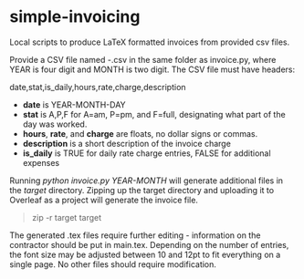 # simple-invoicing
Local scripts to produce LaTeX formatted invoices from provided csv files.


Provide a CSV file named <YEAR>-<MONTH>.csv in the same folder as invoice.py, where YEAR is four digit and MONTH is two digit. The
CSV file must have headers:

date,stat,is_daily,hours,rate,charge,description

- **date** is YEAR-MONTH-DAY
- **stat** is A,P,F for A=am, P=pm, and F=full, designating what part of the day was worked.
- **hours**, **rate**, and **charge** are floats, no dollar signs or commas.
- **description** is a short description of the invoice charge
- **is_daily** is TRUE for daily rate charge entries, FALSE for additional expenses

Running *python invoice.py YEAR-MONTH* will generate additional files in the *target* directory.
Zipping up the target directory and uploading it to Overleaf as a project will generate the invoice file.
> zip -r target target

The generated .tex files require further editing - information on the contractor should be put in main.tex. Depending on the number of entries, the font size may be adjusted between 10 and 12pt to fit everything on a single page. No other files should require
modification.




